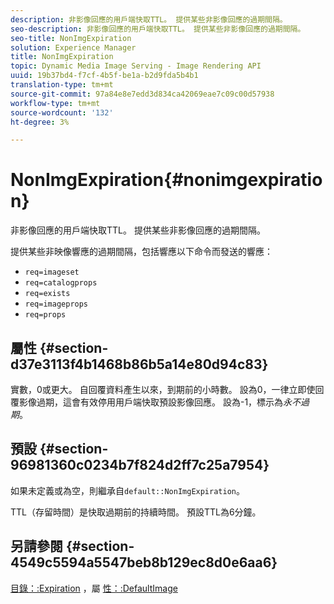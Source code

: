 ```yaml
---
description: 非影像回應的用戶端快取TTL。 提供某些非影像回應的過期間隔。
seo-description: 非影像回應的用戶端快取TTL。 提供某些非影像回應的過期間隔。
seo-title: NonImgExpiration
solution: Experience Manager
title: NonImgExpiration
topic: Dynamic Media Image Serving - Image Rendering API
uuid: 19b37bd4-f7cf-4b5f-be1a-b2d9fda5b4b1
translation-type: tm+mt
source-git-commit: 97a84e8e7edd3d834ca42069eae7c09c00d57938
workflow-type: tm+mt
source-wordcount: '132'
ht-degree: 3%

---
```



# NonImgExpiration{#nonimgexpiration}

非影像回應的用戶端快取TTL。 提供某些非影像回應的過期間隔。

提供某些非映像響應的過期間隔，包括響應以下命令而發送的響應：

* `req=imageset`
* `req=catalogprops`
* `req=exists`
* `req=imageprops`
* `req=props`

## 屬性 {#section-d37e3113f4b1468b86b5a14e80d94c83}

實數，0或更大。 自回覆資料產生以來，到期前的小時數。 設為0，一律立即使回覆影像過期，這會有效停用用戶端快取預設影像回應。 設為-1，標示為&#x200B;*永不過期*。

## 預設 {#section-96981360c0234b7f824d2ff7c25a7954}

如果未定義或為空，則繼承自`default::NonImgExpiration`。

TTL（存留時間）是快取過期前的持續時間。 預設TTL為6分鐘。

## 另請參閱 {#section-4549c5594a5547beb8b129ec8d0e6aa6}

[目錄：:Expiration](../../../../../is-api/image-catalog/image-serving-api-ref/c-image-catalog-reference/c-image-svg-data-reference/c-image-data-reference/r-expiration-cat.md#reference-a7afd668ecbb4d2da65d86259aa6a28a) ，屬 [性：:DefaultImage](../../../../../is-api/image-catalog/image-serving-api-ref/c-image-catalog-reference/c-attributes-reference/r-is-cat-defaultimage.md#reference-8e9900e129f54ed68462a3c2fc3bc433)
